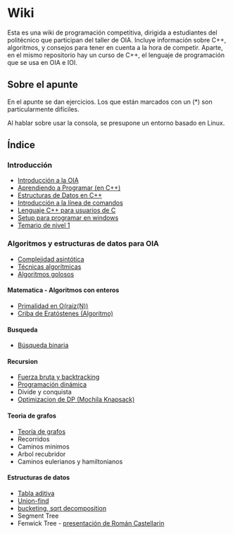 # Wiki

Esta es una wiki de programación competitiva, dirigida a estudiantes del politécnico
que participan del taller de OIA. Incluye información sobre C++, algoritmos, y
consejos para tener en cuenta a la hora de competir. Aparte, en el mismo repositorio
hay un curso de C++, el lenguaje de programación que se usa en OIA e IOI.

## Sobre el apunte

En el apunte se dan ejercicios. Los que están marcados con un (\*) son particularmente difíciles.

Al hablar sobre usar la consola, se presupone un entorno basado en Linux.

## Índice

### Introducción

- [Introducción a la OIA]( introduccion )
- [Aprendiendo a Programar (en C++)]( aprendiendo-a-programar )
- [Estructuras de Datos en C++]( estructuras-cpp )
- [Introducción a la línea de comandos]( linea-de-comandos )
- [Lenguaje C++ para usuarios de C]( cpp-para-usuarios-de-c )
- [Setup para programar en windows]( programar-en-windows )
- [Temario de nivel 1]( temario-de-nivel-1 )

### Algoritmos y estructuras de datos para OIA

- [Complejidad asintótica]( complejidad )
- [Técnicas algorítmicas]( tecnicas )
- [Algoritmos golosos]( greedy )

#### Matematica - Algoritmos con enteros
- [Primalidad en O(raiz(N))]( primalidad-sqrt )
- [Criba de Eratóstenes (Algoritmo)]( criba )

#### Busqueda
- [Búsqueda binaria]( busqueda-binaria )

#### Recursion
- [Fuerza bruta y backtracking]( backtracking )
- [Programación dinámica]( dp )
- Divide y conquista
- [Optimizacion de DP (Mochila Knapsack)]( knapsack )

#### Teoria de grafos
- [Teoría de grafos]( grafos )
- Recorridos
- Caminos minimos
- Arbol recubridor
- Caminos eulerianos y hamiltonianos

#### Estructuras de datos
- [Tabla aditiva]( tabla-aditiva )
- [Union-find]( union-find )
- [bucketing, sqrt decomposition]( sqrt-decomposition )
- Segment Tree
- Fenwick Tree - [presentación de Román Castellarin](https://www.oia.unsam.edu.ar/wp-content/uploads/2017/11/Fenwick-Trees.pdf)
